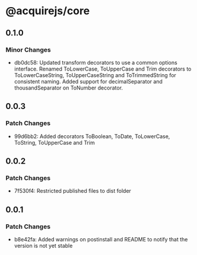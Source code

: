 # @acquirejs/core

## 0.1.0

### Minor Changes

- db0dc58: Updated transform decorators to use a common options interface.
  Renamed ToLowerCase, ToUpperCase and Trim decorators to ToLowerCaseString, ToUpperCaseString and ToTrimmedString for consistent naming.
  Added support for decimalSeparator and thousandSeparator on ToNumber decorator.

## 0.0.3

### Patch Changes

- 99d6bb2: Added decorators ToBoolean, ToDate, ToLowerCase, ToString, ToUpperCase and Trim

## 0.0.2

### Patch Changes

- 7f530f4: Restricted published files to dist folder

## 0.0.1

### Patch Changes

- b8e42fa: Added warnings on postinstall and README to notify that the version is not yet stable
